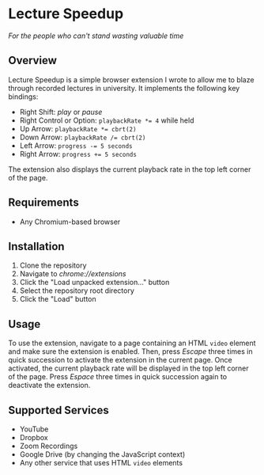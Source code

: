 # Lecture Speedup

_For the people who can't stand wasting valuable time_

## Overview

Lecture Speedup is a simple browser extension I wrote to allow me to blaze through recorded lectures in university. It implements the following key bindings:

- Right Shift: _play_ or _pause_
- Right Control or Option: `playbackRate *= 4` while held
- Up Arrow: `playbackRate *= cbrt(2)`
- Down Arrow: `playbackRate /= cbrt(2)`
- Left Arrow: `progress -= 5 seconds`
- Right Arrow: `progress += 5 seconds`

The extension also displays the current playback rate in the top left corner of the page.

## Requirements

- Any Chromium-based browser

## Installation

1. Clone the repository
2. Navigate to _chrome://extensions_
3. Click the "Load unpacked extension..." button
4. Select the repository root directory
5. Click the "Load" button

## Usage

To use the extension, navigate to a page containing an HTML `video` element and make sure the extension is enabled. Then, press _Escape_ three times in quick succession to activate the extension in the current page. Once activated, the current playback rate will be displayed in the top left corner of the page. Press _Espace_ three times in quick succession again to deactivate the extension.

## Supported Services

- YouTube
- Dropbox
- Zoom Recordings
- Google Drive (by changing the JavaScript context)
- Any other service that uses HTML `video` elements
